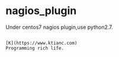 nagios_plugin
======
Under centos7 nagios plugin,use python2.7.
                                


                                                                                                                [K](https://www.ktianc.com)                                                                                                          Programming rich life.
